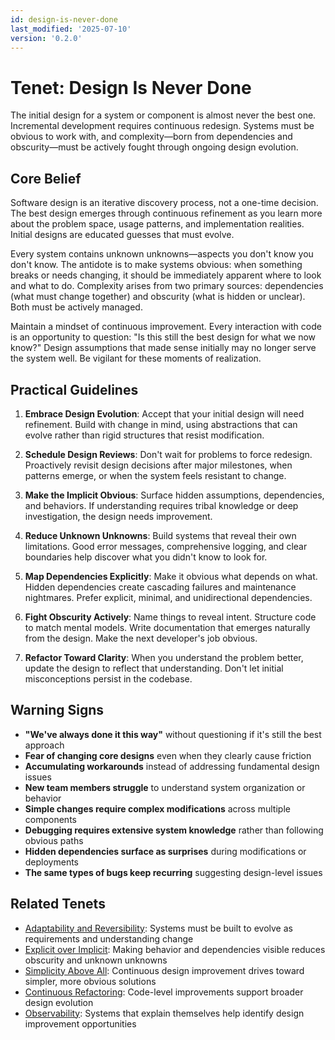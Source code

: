 ```yaml
---
id: design-is-never-done
last_modified: '2025-07-10'
version: '0.2.0'
---
```

# Tenet: Design Is Never Done

The initial design for a system or component is almost never the best one. Incremental development requires continuous redesign. Systems must be obvious to work with, and complexity—born from dependencies and obscurity—must be actively fought through ongoing design evolution.

## Core Belief

Software design is an iterative discovery process, not a one-time decision. The best design emerges through continuous refinement as you learn more about the problem space, usage patterns, and implementation realities. Initial designs are educated guesses that must evolve.

Every system contains unknown unknowns—aspects you don't know you don't know. The antidote is to make systems obvious: when something breaks or needs changing, it should be immediately apparent where to look and what to do. Complexity arises from two primary sources: dependencies (what must change together) and obscurity (what is hidden or unclear). Both must be actively managed.

Maintain a mindset of continuous improvement. Every interaction with code is an opportunity to question: "Is this still the best design for what we now know?" Design assumptions that made sense initially may no longer serve the system well. Be vigilant for these moments of realization.

## Practical Guidelines

1. **Embrace Design Evolution**: Accept that your initial design will need refinement. Build with change in mind, using abstractions that can evolve rather than rigid structures that resist modification.

2. **Schedule Design Reviews**: Don't wait for problems to force redesign. Proactively revisit design decisions after major milestones, when patterns emerge, or when the system feels resistant to change.

3. **Make the Implicit Obvious**: Surface hidden assumptions, dependencies, and behaviors. If understanding requires tribal knowledge or deep investigation, the design needs improvement.

4. **Reduce Unknown Unknowns**: Build systems that reveal their own limitations. Good error messages, comprehensive logging, and clear boundaries help discover what you didn't know to look for.

5. **Map Dependencies Explicitly**: Make it obvious what depends on what. Hidden dependencies create cascading failures and maintenance nightmares. Prefer explicit, minimal, and unidirectional dependencies.

6. **Fight Obscurity Actively**: Name things to reveal intent. Structure code to match mental models. Write documentation that emerges naturally from the design. Make the next developer's job obvious.

7. **Refactor Toward Clarity**: When you understand the problem better, update the design to reflect that understanding. Don't let initial misconceptions persist in the codebase.

## Warning Signs

- **"We've always done it this way"** without questioning if it's still the best approach
- **Fear of changing core designs** even when they clearly cause friction
- **Accumulating workarounds** instead of addressing fundamental design issues
- **New team members struggle** to understand system organization or behavior
- **Simple changes require complex modifications** across multiple components
- **Debugging requires extensive system knowledge** rather than following obvious paths
- **Hidden dependencies surface as surprises** during modifications or deployments
- **The same types of bugs keep recurring** suggesting design-level issues

## Related Tenets

- [Adaptability and Reversibility](adaptability-and-reversibility.md): Systems must be built to evolve as requirements and understanding change
- [Explicit over Implicit](explicit-over-implicit.md): Making behavior and dependencies visible reduces obscurity and unknown unknowns
- [Simplicity Above All](simplicity.md): Continuous design improvement drives toward simpler, more obvious solutions
- [Continuous Refactoring](continuous-refactoring.md): Code-level improvements support broader design evolution
- [Observability](observability.md): Systems that explain themselves help identify design improvement opportunities
